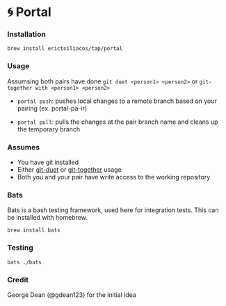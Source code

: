 # 🌀 Portal

### Installation
```brew install erictsiliacos/tap/portal```

### Usage
Assumsing both pairs have done `git duet <person1> <person2>` or `git-together with <person1> <person2>`

- `portal push`: pushes local changes to a remote branch based on your pairing (ex. portal-pa-ir)

- `portal pull`: pulls the changes at the pair branch name and cleans up the temporary branch
  
### Assumes
- You have git installed
- Either [git-duet](https://github.com/git-duet/git-duet) or [git-together](https://github.com/kejadlen/git-together) usage
- Both you and your pair have write access to the working repository
  
### Bats
Bats is a bash testing framework, used here for integration tests. This can be installed with homebrew.

```brew install bats```

### Testing

```bats ./bats```

### Credit 

George Dean (@gdean123) for the initial idea
